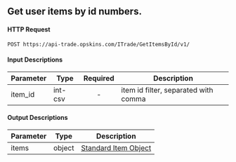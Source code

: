 ## Get user items by id numbers.

#### HTTP Request

`POST https://api-trade.opskins.com/ITrade/GetItemsById/v1/`

#### Input Descriptions

Parameter | Type | Required   | Description
--------- | -----| :--------: | -----------
item_id| int-csv | - | item id filter, separated with comma

#### Output Descriptions
Parameter | Type | Description
--------- | ---- | -----------
items | object | [Standard Item Object](/IItem.md#standard-item-object)